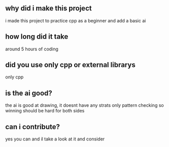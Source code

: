 ## why did i make this project
i made this project to practice cpp as a beginner and add a basic ai
## how long did it take 
around 5 hours of coding
## did you use only cpp or external librarys
only cpp
## is the ai good?
the ai is good at drawing, it doesnt have any strats only pattern checking so winning should be hard for both sides
## can i contribute?
yes you can and il take a look at it and consider
